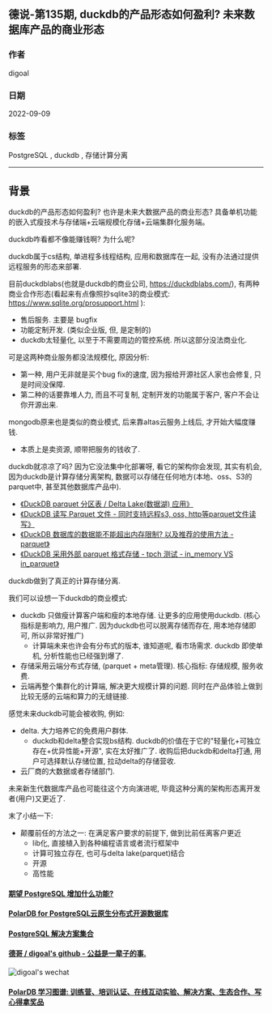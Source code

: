 ## 德说-第135期, duckdb的产品形态如何盈利? 未来数据库产品的商业形态      
                              
### 作者                              
digoal                              
                              
### 日期                              
2022-09-09                              
                              
### 标签                              
PostgreSQL , duckdb , 存储计算分离                   
                  
----                              
                              
## 背景    
duckdb的产品形态如何盈利? 也许是未来大数据产品的商业形态? 具备单机功能的嵌入式瘦技术与存储端+云端规模化存储+云端集群化服务端。    
  
duckdb咋看都不像能赚钱啊? 为什么呢?  
  
duckdb属于cs结构, 单进程多线程结构, 应用和数据库在一起, 没有办法通过提供远程服务的形态来部署.    
  
目前duckdblabs(也就是duckdb的商业公司, https://duckdblabs.com/), 有两种商业合作形态(看起来有点像照抄sqlite3的商业模式: https://www.sqlite.org/prosupport.html ):   
- 售后服务. 主要是 bugfix   
- 功能定制开发. (类似企业版, 但, 是定制的)   
- duckdb太轻量化, 以至于不需要周边的管控系统. 所以这部分没法商业化.   
  
可是这两种商业服务都没法规模化, 原因分析:  
- 第一种, 用户无非就是买个bug fix的速度, 因为报给开源社区人家也会修复, 只是时间没保障.   
- 第二种的话要靠堆人力, 而且不可复制, 定制开发的功能属于客户, 客户不会让你开源出来.    
  
mongodb原来也是类似的商业模式, 后来靠altas云服务上线后, 才开始大幅度赚钱.   
- 本质上是卖资源, 顺带把服务的钱收了.    
  
duckdb就凉凉了吗? 因为它没法集中化部署呀, 看它的架构你会发现, 其实有机会, 因为duckdb是计算存储分离架构, 数据可以存储在任何地方(本地、oss、S3的parquet中, 甚至其他数据库产品中).    
- [《DuckDB parquet 分区表 / Delta Lake(数据湖) 应用》](../202209/20220905_01.md)    
- [《DuckDB 读写 Parquet 文件 - 同时支持远程s3, oss, http等parquet文件读写》](../202209/20220901_01.md)    
- [《DuckDB 数据库的数据能不能超出内存限制? 以及推荐的使用方法 - parquet》](../202209/20220901_03.md)    
- [《DuckDB 采用外部 parquet 格式存储 - tpch 测试 - in_memory VS in_parquet》](../202209/20220901_05.md)    
  
duckdb做到了真正的计算存储分离.    
  
我们可以设想一下duckdb的商业模式:  
- duckdb 只做瘦计算客户端和瘦的本地存储. 让更多的应用使用duckdb. (核心指标是影响力, 用户推广. 因为duckdb也可以脱离存储而存在, 用本地存储即可, 所以非常好推广)   
    - 计算端未来也许会有分布式的版本, 谁知道呢, 看市场需求.  duckdb 即使单机, 分析性能也已经强到爆了.    
- 存储采用云端分布式存储,  (parquet + meta管理).  核心指标: 存储规模, 服务收费.    
- 云端再整个集群化的计算端, 解决更大规模计算的问题. 同时在产品体验上做到比较无感的云端和算力的无缝链接.  
  
感觉未来duckdb可能会被收购, 例如:   
- delta. 大力培养它的免费用户群体.     
    - duckdb和delta整合实现bs结构. duckdb的价值在于它的"轻量化+可独立存在+优异性能+开源", 实在太好推广了. 收购后把duckdb和delta打通, 用户可选择默认存储位置, 拉动delta的存储营收.    
- 云厂商的大数据或者存储部门.     
   
未来新生代数据库产品也可能往这个方向演进呢, 毕竟这种分离的架构形态离开发者(用户)又更近了.   
  
末了小结一下:  
- 颠覆前任的方法之一: 在满足客户要求的前提下, 做到比前任离客户更近
    - lib化, 直接植入到各种编程语言或者流行框架中 
    - 计算可独立存在, 也可与delta lake(parquet)结合
    - 开源
    - 高性能
     
  
#### [期望 PostgreSQL 增加什么功能?](https://github.com/digoal/blog/issues/76 "269ac3d1c492e938c0191101c7238216")
  
  
#### [PolarDB for PostgreSQL云原生分布式开源数据库](https://github.com/ApsaraDB/PolarDB-for-PostgreSQL "57258f76c37864c6e6d23383d05714ea")
  
  
#### [PostgreSQL 解决方案集合](https://yq.aliyun.com/topic/118 "40cff096e9ed7122c512b35d8561d9c8")
  
  
#### [德哥 / digoal's github - 公益是一辈子的事.](https://github.com/digoal/blog/blob/master/README.md "22709685feb7cab07d30f30387f0a9ae")
  
  
![digoal's wechat](../pic/digoal_weixin.jpg "f7ad92eeba24523fd47a6e1a0e691b59")
  
  
#### [PolarDB 学习图谱: 训练营、培训认证、在线互动实验、解决方案、生态合作、写心得拿奖品](https://www.aliyun.com/database/openpolardb/activity "8642f60e04ed0c814bf9cb9677976bd4")
  
